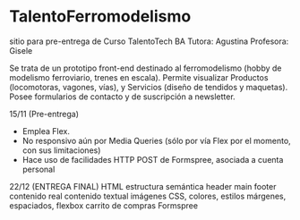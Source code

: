 # TalentoFerromodelismo
sitio para pre-entrega de Curso TalentoTech BA Tutora: Agustina Profesora: Gisele

Se trata de un prototipo front-end destinado al ferromodelismo (hobby de modelismo ferroviario, trenes en escala).
Permite visualizar Productos (locomotoras, vagones, vías), y Servicios (diseño de tendidos y maquetas).
Posee formularios de contacto y de suscripción a newsletter.

15/11 (Pre-entrega)
- Emplea Flex.
- No responsivo aún por Media Queries (sólo por vía Flex por el momento, con sus limitaciones)
- Hace uso de facilidades HTTP POST de Formspree, asociada a cuenta personal

22/12 (ENTREGA FINAL)
HTML estructura semántica header main footer
contenido real
contenido textual
imágenes
CSS, colores, estilos márgenes, espaciados, flexbox
carrito de compras 
Formspree
  
